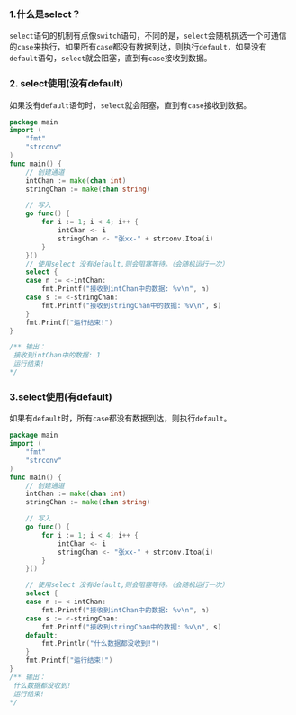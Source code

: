 ### 1.什么是select？

`select`语句的机制有点像`switch`语句，不同的是，`select`会随机挑选一个可通信的`case`来执行，如果所有`case`都没有数据到达，则执行`default`，如果没有`default`语句，`select`就会阻塞，直到有`case`接收到数据。

### 2. select使用(没有default)

如果没有`default`语句时，`select`就会阻塞，直到有`case`接收到数据。

```go
package main
import (
	"fmt"
	"strconv"
)
func main() {
	// 创建通道
	intChan := make(chan int)
	stringChan := make(chan string)

	// 写入
	go func() {
		for i := 1; i < 4; i++ {
			intChan <- i
			stringChan <- "张xx-" + strconv.Itoa(i)
		}
	}()
	// 使用select 没有default,则会阻塞等待。（会随机运行一次）
	select {
	case n := <-intChan:
		fmt.Printf("接收到intChan中的数据: %v\n", n)
	case s := <-stringChan:
		fmt.Printf("接收到stringChan中的数据: %v\n", s)
	}
	fmt.Printf("运行结束!")
}

/** 输出：
 接收到intChan中的数据: 1
 运行结束!
*/
```



### 3.select使用(有default)

如果有`default`时，所有`case`都没有数据到达，则执行`default`。

```go
package main
import (
	"fmt"
	"strconv"
)
func main() {
	// 创建通道
	intChan := make(chan int)
	stringChan := make(chan string)

	// 写入
	go func() {
		for i := 1; i < 4; i++ {
			intChan <- i
			stringChan <- "张xx-" + strconv.Itoa(i)
		}
	}()

	// 使用select 没有default,则会阻塞等待。（会随机运行一次）
	select {
	case n := <-intChan:
		fmt.Printf("接收到intChan中的数据: %v\n", n)
	case s := <-stringChan:
		fmt.Printf("接收到stringChan中的数据: %v\n", s)
	default:
		fmt.Println("什么数据都没收到!")
	}
	fmt.Printf("运行结束!")
}
/** 输出：
 什么数据都没收到!
 运行结束!
*/
```

